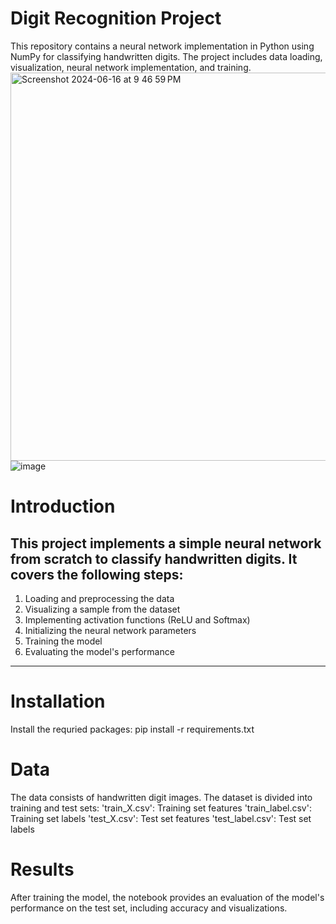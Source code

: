 # Digit Recognition Project
This repository contains a neural network implementation in Python using NumPy for classifying handwritten digits. The project includes data loading, visualization, neural network implementation, and training.
<img width="621" alt="Screenshot 2024-06-16 at 9 46 59 PM" src="https://github.com/vishwavinayak/DigitRecognition/assets/150454731/0a5452f5-f6f8-4238-8f28-e1e26e1da483">
![image](https://github.com/vishwavinayak/DigitRecognition/assets/150454731/1e83261c-0f34-41eb-92f3-eeb3c008206f)




# Introduction
This project implements a simple neural network from scratch to classify handwritten digits. It covers the following steps:
---
1. Loading and preprocessing the data
2. Visualizing a sample from the dataset
3. Implementing activation functions (ReLU and Softmax)
4. Initializing the neural network parameters
5. Training the model
6. Evaluating the model's performance
---
# Installation
Install the requried packages:
pip install -r requirements.txt
# Data
The data consists of handwritten digit images. The dataset is divided into training and test sets:
'train_X.csv': Training set features
'train_label.csv': Training set labels
'test_X.csv': Test set features
'test_label.csv': Test set labels
# Results
After training the model, the notebook provides an evaluation of the model's performance on the test set, including accuracy and visualizations.
